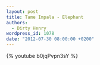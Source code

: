 ```yaml
---
layout: post
title: Tame Impala - Elephant
authors:
  - Dirty Henry
wordpress_id: 1078
date: "2012-07-30 08:00:00 +0200"
---
```


{% youtube b0jqPvpn3sY %}
